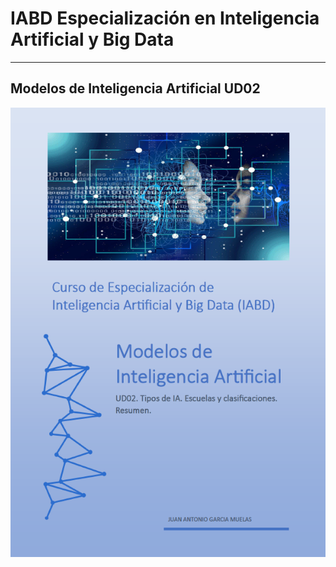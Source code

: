 # IABD Especialización en Inteligencia Artificial y Big Data
---
## Modelos de Inteligencia Artificial UD02

![Modelos de Inteligencia Artificial](./MIA%20UD02%20Portada.PNG "tipos de IA. Escuelas y clasificaciones") 